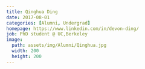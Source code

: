 ```yaml
---
title: Qinghua Ding
date: 2017-08-01
categories: [Alumni, Undergrad]
homepage: https://www.linkedin.com/in/devon-ding/
job: PhD student @ UC,Berkeley
image:
  path: assets/img/Alumni/Qinghua.jpg
  width: 200
  height: 200
---
```


